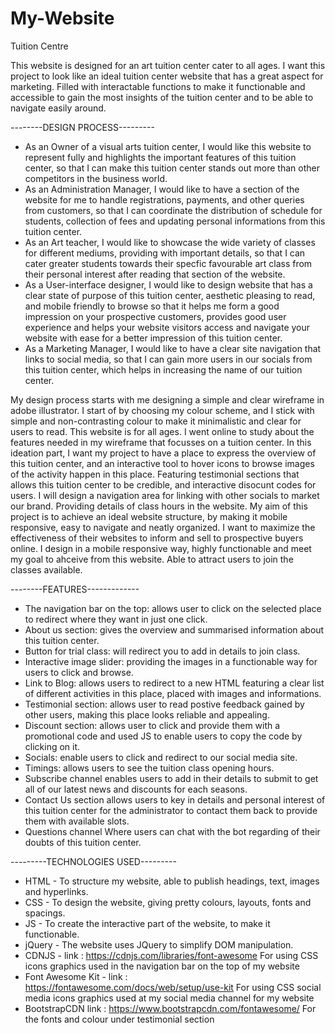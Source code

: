 # My-Website

Tuition Centre

This website is designed for an art tuition center cater to all ages. I want this project to look like an ideal tuition center website that has a great aspect for marketing. Filled with interactable functions to make it functionable and accessible to gain the most insights of the tuition center and to be able to navigate easily around.

--------DESIGN PROCESS---------
- As an Owner of a visual arts tuition center, I would like this website to represent fully and highlights the important features of this tuition center, so that I can make this tuition center stands out more than other competitors in the business world.
- As an Administration Manager, I would like to have a section of the website for me to handle registrations, payments, and other queries from customers, so that I can coordinate the distribution of schedule for students, collection of fees and updating personal informations from this tuition center.
- As an Art teacher, I would like to showcase the wide variety of classes for different mediums, providing with important details, so that I can cater greater students towards their specfic favourable art class from their personal interest after reading that section of the website. 
- As a User-interface designer, I would like to design website that has a clear state of purpose of this tuition center, aesthetic pleasing to read, and mobile friendly to browse so that it helps me form a good impression on your prospective customers, provides good user experience and helps your website visitors access and navigate your website with ease for a better impression of this tuition center.
- As a Marketing Manager, I would like to have a clear site navigation that links to social media, so that I can gain more users in our socials from this tuition center, which helps in increasing the name of our tuition center.

My design process starts with me designing a simple and clear wireframe in adobe illustrator. I start of by choosing my colour scheme, and I stick with simple and non-contrasting colour to make it minimalistic and clear for users to read. This website is for all ages.  I went online to study about the features needed in my wireframe that focusses on a tuition center. In this ideation part, I want my project to have a place to express the overview of this tuition center, and an interactive tool to hover icons to browse images of the activity happen in this place. Featuring testimonial sections that allows this tuition center to be credible, and interactive disocunt codes for users. I will design a navigation area for linking with other socials to market our brand. Providing details of class hours in the website. My aim of this project is to achieve an ideal website structure, by making it mobile responsive, easy to navigate and neatly organized. I want to  maximize the effectiveness of their websites to inform and sell to prospective buyers online. I design in a mobile responsive way, highly functionable and meet my goal to ahceive from this website. Able to attract users to join the classes available.

--------FEATURES-------------
- The navigation bar on the top:
allows user to click on the selected place to redirect where they want in just one click.
- About us section:
gives the overview and summarised information about this tuition center.
- Button for trial class: 
will redirect you to add in details to join class.
- Interactive image slider:
providing the images in a functionable way for users to click and browse.
- Link to Blog:
allows users to redirect to a new HTML featuring a clear list of different activities in this place, placed with images and informations.
- Testimonial section:
allows user to read postive feedback gained by other users, making this place looks reliable and appealing.
- Discount section: 
allows user to click and provide them with a promotional code and used JS to enable users to copy the code by clicking on it.
- Socials: 
enable users to click and redirect to our social media site.
- Timings:
allows users to see the tuition class opening hours.
- Subscribe channel
enables users to add in their details to submit to get all of our latest news and discounts for each seasons.
- Contact Us section 
allows users to key in details and personal interest of this tuition center for the administrator to contact them back to provide them with available slots.
- Questions channel
Where users can chat with the bot regarding of their doubts of this tuition center.

---------TECHNOLOGIES USED---------
- HTML -
To structure my website, able to publish headings, text, images and hyperlinks.
- CSS -
To design the website, giving pretty colours, layouts, fonts and spacings. 
- JS -
To create the interactive part of the website, to make it functionable.
- jQuery -
The website uses JQuery to simplify DOM manipulation.
- CDNJS -
link : https://cdnjs.com/libraries/font-awesome
For using CSS icons graphics used in the navigation bar on the top of my website
- Font Awesome Kit -
link : https://fontawesome.com/docs/web/setup/use-kit
For using CSS social media icons graphics used at my social media channel for my website
- BootstrapCDN
link : https://www.bootstrapcdn.com/fontawesome/
For the fonts and colour under testimonial section









